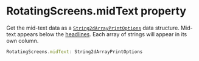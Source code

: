 # RotatingScreens.midText property

Get the mid-text data as a [`String2dArrayPrintOptions`](RotatingScreens.String2dArrayPrintOptions.md) data structure. Mid-text appears below the [headlines](RotatingScreens.headlines.md). Each array of strings will appear in its own column.

```typescript
RotatingScreens.midText: String2dArrayPrintOptions
```
